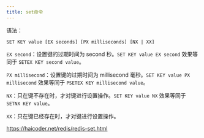 ```yaml
---
title: set命令
---
```


语法：

```
SET KEY value [EX seconds] [PX milliseconds] [NX | XX]
```

`EX second`：设置键的过期时间为 second 秒。`SET KEY value EX second` 效果等同于 `SETEX KEY second value`。

`PX millisecond`：设置键的过期时间为 millisecond 毫秒。`SET KEY value PX millisecond` 效果等同于 `PSETEX KEY millisecond value`。

`NX`：只在键不存在时，才对键进行设置操作。`SET KEY value NX` 效果等同于 `SETNX KEY value`。

`XX`：只在键已经存在时，才对键进行设置操作。

https://haicoder.net/redis/redis-set.html

